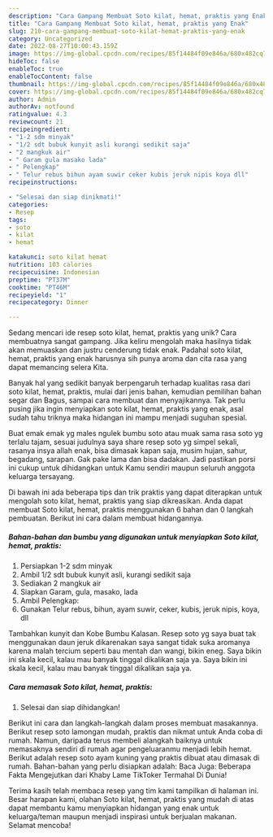 ```yaml
---
description: "Cara Gampang Membuat Soto kilat, hemat, praktis yang Enak"
title: "Cara Gampang Membuat Soto kilat, hemat, praktis yang Enak"
slug: 210-cara-gampang-membuat-soto-kilat-hemat-praktis-yang-enak
category: Uncategorized
date: 2022-08-27T10:00:43.159Z
image: https://img-global.cpcdn.com/recipes/85f14484f09e846a/680x482cq70/soto-kilat-hemat-praktis-foto-resep-utama.jpg
hideToc: false
enableToc: true
enableTocContent: false
thumbnail: https://img-global.cpcdn.com/recipes/85f14484f09e846a/680x482cq70/soto-kilat-hemat-praktis-foto-resep-utama.jpg
cover: https://img-global.cpcdn.com/recipes/85f14484f09e846a/680x482cq70/soto-kilat-hemat-praktis-foto-resep-utama.jpg
author: Admin
authorAv: notfound
ratingvalue: 4.3
reviewcount: 21
recipeingredient:
- "1-2 sdm minyak"
- "1/2 sdt bubuk kunyit asli kurangi sedikit saja"
- "2 mangkuk air"
- " Garam gula masako lada"
- " Pelengkap"
- " Telur rebus bihun ayam suwir ceker kubis jeruk nipis koya dll"
recipeinstructions:

- "Selesai dan siap dinikmati!"
categories:
- Resep
tags:
- soto
- kilat
- hemat

katakunci: soto kilat hemat 
nutrition: 103 calories
recipecuisine: Indonesian
preptime: "PT37M"
cooktime: "PT46M"
recipeyield: "1"
recipecategory: Dinner

---
```





Sedang mencari ide resep soto kilat, hemat, praktis yang unik? Cara membuatnya sangat gampang. Jika keliru mengolah maka hasilnya tidak akan memuaskan dan justru cenderung tidak enak. Padahal soto kilat, hemat, praktis yang enak harusnya sih punya aroma dan cita rasa yang dapat memancing selera Kita.





Banyak hal yang sedikit banyak berpengaruh terhadap kualitas rasa dari soto kilat, hemat, praktis, mulai dari jenis bahan, kemudian pemilihan bahan segar dan Bagus, sampai cara membuat dan menyajikannya. Tak perlu pusing jika ingin menyiapkan soto kilat, hemat, praktis yang enak,      asal sudah tahu triknya maka hidangan ini mampu menjadi suguhan spesial.














Buat emak emak yg males ngulek bumbu soto atau muak sama rasa soto yg terlalu tajam, sesuai judulnya saya share resep soto yg simpel sekali, rasanya insya allah enak, bisa dimasak kapan saja, musim hujan, sahur, begadang, sarapan. Gak pake lama dan bisa dadakan. Jadi pastikan porsi ini cukup untuk dihidangkan untuk Kamu sendiri maupun seluruh anggota keluarga tersayang.






Di bawah ini ada beberapa tips dan trik praktis yang dapat diterapkan untuk mengolah soto kilat, hemat, praktis yang siap dikreasikan. Anda dapat membuat Soto kilat, hemat, praktis menggunakan 6 bahan dan 0 langkah pembuatan. Berikut ini cara dalam membuat hidangannya.

<!--inarticleads1-->

##### Bahan-bahan dan bumbu yang digunakan untuk menyiapkan Soto kilat, hemat, praktis:

1. Persiapkan 1-2 sdm minyak
1. Ambil 1/2 sdt bubuk kunyit asli, kurangi sedikit saja
1. Sediakan 2 mangkuk air
1. Siapkan  Garam, gula, masako, lada
1. Ambil  Pelengkap:
1. Gunakan  Telur rebus, bihun, ayam suwir, ceker, kubis, jeruk nipis, koya, dll


Tambahkan kunyit dan Kobe Bumbu Kalasan. Resep soto yg saya buat tak menggunakan daun jeruk dikarenakan saya sangat tidak suka aromanya karena malah tercium seperti bau mentah dan wangi, bikin eneg. Saya bikin ini skala kecil, kalau mau banyak tinggal dikalikan saja ya. Saya bikin ini skala kecil, kalau mau banyak tinggal dikalikan saja ya. 

<!--inarticleads2-->

##### Cara memasak Soto kilat, hemat, praktis:


1. Selesai dan siap dihidangkan!

Berikut ini cara dan langkah-langkah dalam proses membuat masakannya. Berikut resep soto lamongan mudah, praktis dan nikmat untuk Anda coba di rumah. Namun, daripada terus membeli alangkah baiknya untuk memasaknya sendiri di rumah agar pengeluaranmu menjadi lebih hemat. Berikut adalah resep soto ayam kuning yang praktis dibuat atau dimasak di rumah. Bahan-bahan yang perlu disiapkan adalah: Baca Juga: Beberapa Fakta Mengejutkan dari Khaby Lame TikToker Termahal Di Dunia! 

Terima kasih telah membaca resep yang tim kami tampilkan di halaman ini. Besar harapan kami, olahan Soto kilat, hemat, praktis yang mudah di atas dapat membantu kamu menyiapkan hidangan yang enak untuk keluarga/teman maupun menjadi inspirasi untuk berjualan makanan. Selamat mencoba!
